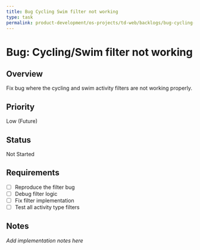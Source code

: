 ```yaml
---
title: Bug Cycling Swim filter not working
type: task
permalink: product-development/os-projects/td-web/backlogs/bug-cycling-swim-filter-not-working
---
```


# Bug: Cycling/Swim filter not working

## Overview
Fix bug where the cycling and swim activity filters are not working properly.

## Priority
Low (Future)

## Status
Not Started

## Requirements
- [ ] Reproduce the filter bug
- [ ] Debug filter logic
- [ ] Fix filter implementation
- [ ] Test all activity type filters

## Notes
_Add implementation notes here_
